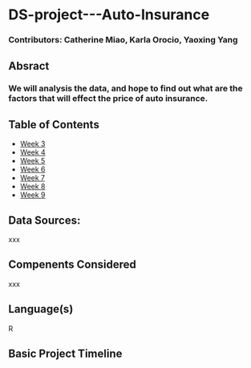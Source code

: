 # DS-project---Auto-Insurance

### Contributors: Catherine Miao, Karla Orocio, Yaoxing Yang

## Absract

### We will analysis the data, and hope to find out what are the factors that will effect the price of auto insurance.

## Table of Contents
* [Week 3](#weekthree)
* [Week 4](#weekfour)
* [Week 5](#weekfive)
* [Week 6](#weeksix)
* [Week 7](#weekseven)
* [Week 8](#weekeight)
* [Week 9](#weeknine)

## Data Sources:

xxx
   
## Compenents Considered

xxx

## Language(s)
  R
  
## Basic Project Timeline
